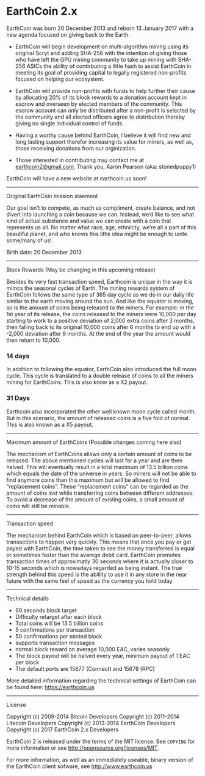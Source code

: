 EarthCoin 2.x
=============

EarthCoin was born 20 December 2013 and reborn 13 January 2017 with a new agenda focused on giving back to the Earth.

  - EarthCoin will begin development on multi-algorithm mining using its original Scryt and adding SHA-256 with the intention of giving those who have left the GPU mining community to take up mining with SHA-256 ASICs the ability of contirbuting a little hash to assist EarthCoin in meeting its goal of providing capital to legally registered non-profits focused on helping our ecosystem.
  
  - EarthCoin will provide non-profits with funds to help further their cause by allocating 20% of its block rewards to a donation account kept in escrow and overseen by elected members of the community.  This escrow account can only be distributed after a non-profit is selected by the community and all elected officers agree to distribution thereby giving no single individual control of funds.
  
  - Having a worthy cause behind EarthCoin, I believe it will find new and long lasting support therefor increasing its value for miners, as well as, those receiving donations from our orginization.  
  
  - Those interested in contributing may contact me at earthcoin2@gmail.com.  Thank you, Aaron Pearson (aka: stonedpuppy1)
  
EarthCoin will have a new website at earthcoin.us soon!

----------------

Original EarthCoin mission staement

Our goal isn’t to compete, as much as compliment, create balance, and not divert into launching a coin because we can. Instead, we’d like to see what kind of actual substance and value we can create with a coin that represents us all. No matter what race, age, ethnicity, we’re all a part of this beautiful planet, and who knows this little idea might be enough to unite some/many of us! 

Birth date: 20 December 2013

----------------

Block Rewards (May be changing in this upcoming release)

Besides its very fast transaction speed, Earthcoin is unique in the way it is mimcs the seasonal cycles of Earth. The mining rewards system of EarthCoin follows the same type of 365 day cycle as we do in our daily life similar to the earth moving around the sun. And like the equator is moving, so is the amount of coins being released to the miners. For example: in the 1st year of its release, the coins released to the miners were 10,000 per day starting to work to a positive deviation of 2,000 extra coins after 3 months, then falling back to its original 10,000 coins after 6 months to end up with a -2,000 deviation after 9 months. At the end of the year the amount would then return to 10,000.

### 14 days

In addition to following the equator, EarthCoin also introduced the full moon cycle. This cycle is translated to a double release of coins to all the miners mining for EarthCoins. This is also know as a X2 payout.

### 31 Days

Earthcoin also incorporated the other well known moon cycle called month. But in this scenario, the amount of released coins is a five fold of normal. This is also known as a X5 payout.

----------------

Maximum amount of EarthCoins (Possible changes coming here also)

The mechanism of EarthCoins allows only a certain amount of coins to be released. The above mentioned cycles will last for a year and are then halved. This will eventually result in a total maximum of 13.5 billion coins which equals the date of the universe in years. So miners will not be able to find anymore coins than this maximum but will be allowed to find “replacement coins”. These “replacement coins” can be regarded as the amount of coins lost while transferring coins between different addresses. To avoid a decrease of the amount of existing coins, a small amount of coins will still be minable.

----------------

Transaction speed

The mechanism behind EarthCoin which is based on peer-to-peer, allows transactions to happen very quickly. This means that once you pay or get payed with EarthCoin, the time taken to see the money transferred is equal or sometimes faster than the avarege debit card. EarthCoin promotes transaction times of approximatly 30 seconds where it is actually closer to 10-15 seconds which is nowadays regarded as being instant. The true strength behind this speed is the abillity to use it in any store in the near future with the same feel of speed as the currency you hold today

----------------

Technical details

* 60 seconds block target
* Difficulty retarget after each block
* Total coins will be 13.5 billion coins
* 5 confirmations per transaction
* 50 confirmations per minted block
* supports transaction messages
* normal block reward on average 10,000 EAC, varies seasonly
* The block payout will be halved every year, minimum payout of 1 EAC per block
* The default ports are 15677 (Connect) and 15678 (RPC)

More detailed information regarding the technical settings of EarthCoin can be found here: https://earthcoin.us

------------

License

Copyright (c) 2009-2014 Bitcoin Developers
Copyright (c) 2011-2014 Litecoin Developers
Copyright (c) 2013-2014 EarthCoin Developers
Copyright (c) 2017 EarthCoin 2.x Developers

EarthCoin 2 is released under the terms of the MIT license. See `COPYING` for more
information or see http://opensource.org/licenses/MIT.

For more information, as well as an immediately useable, binary version of
the EarthCoin client sofware, see http://www.earthcoin.us

